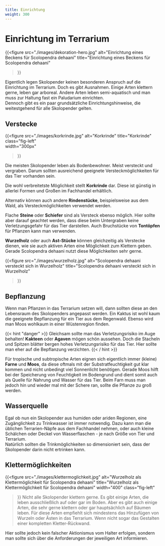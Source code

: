 ```yaml
---
title: Einrichtung
weight: 300
---
```


# Einrichtung im Terrarium

{{<figure 
  src="./images/dekoration-hero.jpg" 
  alt="Einrichtung eines Beckens für Scolopendra dehaani" 
  title="Einrichtung eines Beckens für Scolopendra dehaani"
>}}


Eigentlich legen Skolopender keinen besonderen Anspruch auf die Einrichtung im Terrarium. Doch es gibt Ausnahmen. Einige Arten klettern gerne, leben gar arboreal. Andere Arten leben semi-aquatisch und man muss zur Haltung fast ein Paludarium einrichten.  
Dennoch gibt es ein paar grundsätzliche Einrichtungshinweise, die weitestgehend für alle Skolopender gelten.

## Verstecke

{{<figure 
  src="./images/korkrinde.jpg" 
  alt="Korkrinde"
  title="Korkrinde" 
  class="fig-left"  
  width="300px" 
>}}

Die meisten Skolopender leben als Bodenbewohner. Meist versteckt und vergraben. Darum sollten ausreichend geeignete Versteckmöglichkeiten für das Tier vorhanden sein.

Die wohl verbreitetste Möglichkeit stellt **Korkrinde** dar. Diese ist günstig in allerlei Formen und Großen im Fachhandel erhältlich.

Alternativ können auch andere **Rindenstücke**, beispielsweise aus dem Wald, als Versteckmöglichkeiten verwendet werden.

Flache **Steine** oder **Schiefer** sind als Versteck ebenso möglich. Hier sollte aber darauf geachtet werden, dass diese beim Untergraben keine Verletzungsgefahr für das Tier darstellen. Auch Bruchstücke von **Tontöpfen** für Pflanzen kann man verwenden. 

**Wurzelholz** oder auch **Ast-Stücke** können gleichzeitig als Verstecke dienen, wie sie auch aktiven Arten eine Möglichkeit zum Klettern geben. Gerade Scolopendra dehaani nutzt diese Möglichkeiten sehr gerne.

{{<figure 
  src="./images/wurzelholz.jpg" 
  alt="Scolopendra dehaani versteckt sich in Wurzelholz" 
  title="Scolopendra dehaani versteckt sich in Wurzelholz" 
>}}

## Bepflanzung

Wenn man Pflanzen in das Terrarium setzen will, dann sollten diese an den Lebensraum des Skolopenders angepasst werden. Ein Kaktus ist wohl kaum die geeignete Bepflanzung für ein Tier aus dem Regenwald. Ebenso wird man Moos wohlkaum in einer Wüstenregion finden.

{{< hint "danger" >}}
Gleichsam sollte man das Verletzungsrisiko im Auge behalten! **Kakteen** oder **Agaven** mögen schön aussehen. Doch die Stacheln und Spitzen blätter bergen hohes Verletzungsrisiko für das Tier. Hier sollte man eher auf die Bepflanzung verzichten. 
{{< / hint >}}

Für tropische und subtropische Arten eignen sich eigentlich immer (kleine) **Farne** und **Moos**, da diese oftmals mit der Substratfeuchtigkeit gut klar kommen und nicht unbedingt viel Sonnenlicht benötigen. Gerade Moos hilft bei der Speicherung von Feuchtigkeit im Bodengrund und dient somit auch als Quelle für Nahrung und Wasser für das Tier. Beim Farn muss man jedoch hin und wieder mal mit der Schere ran, sollte die Pflanze zu groß werden.

## Wasserquelle

Egal ob nun ein Skolopender aus humiden oder ariden Regionen, eine Zugänglichkeit zu Trinkwasser ist immer notwendig. Dazu kann man die üblichen Terrarien-Näpfe aus dem Fachhandel nehmen, oder auch kleine Schälchen oder Deckel von Wasserflaschen - je nach Größe von Tier und Terrarium.  
Natürlich sollten die Trinkmöglichkeiten so dimensioniert sein, dass der Skolopender darin nicht ertrinken kann.

## Klettermöglichkeiten

{{<figure 
  src="./images/klettermoglichkeit.jpg" 
  alt="Wurzelholz als Klettermöglichkeit für Scolopendra dehaani" 
  title="Wurzelholz als Klettermöglichkeit für Scolopendra dehaani"
  width="400"
  class="fig-left"
>}}
Nicht alle Skolopender klettern gerne. Es gibt einige Arten, die leben ausschließlich auf oder gar im Boden. Aber es gibt auch einige Arten, die sehr gerne klettern oder gar hauptsächlich auf Bäumen leben. Für diese Arten empfiehlt sich mindestens das Hinzufügen von Wurzeln oder Ästen in das Terrarium. Wenn nicht sogar das Gestalten einer kompletten Kletter-Rückwand.  

Hier sollte jedoch kein falscher Aktionismus vom Halter erfolgen, sondern man sollte sich über die Anforderungen der jeweiligen Art informieren.

